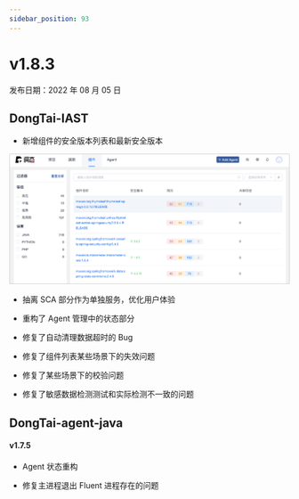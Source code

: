```yaml
---
sidebar_position: 93
---
```


# v1.8.3

发布日期：2022 年 08 月 05 日


## **DongTai-IAST**

* 新增组件的安全版本列表和最新安全版本

![Image](images/sca_version.png)

* 抽离 SCA 部分作为单独服务，优化用户体验

* 重构了 Agent 管理中的状态部分

* 修复了自动清理数据超时的 Bug

* 修复了组件列表某些场景下的失效问题

* 修复了某些场景下的校验问题

* 修复了敏感数据检测测试和实际检测不一致的问题


## **DongTai-agent-java**

#### v1.7.5

* Agent 状态重构

* 修复主进程退出 Fluent 进程存在的问题


